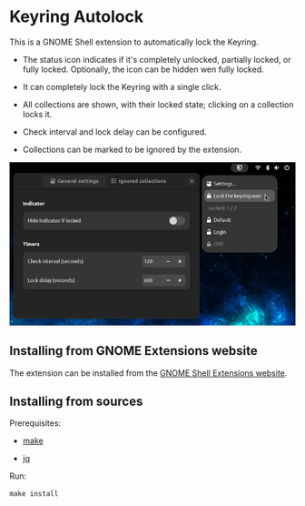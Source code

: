 Keyring Autolock
================

This is a GNOME Shell extension to automatically lock the Keyring.

 - The status icon indicates if it's completely unlocked, partially locked, or fully
   locked. Optionally, the icon can be hidden wen fully locked.

 - It can completely lock the Keyring with a single click.
 
 - All collections are shown, with their locked state; clicking on a collection locks it.
 
 - Check interval and lock delay can be configured.
 
 - Collections can be marked to be ignored by the extension.

![Screenshot](screenshot.png)


Installing from GNOME Extensions website
----------------------------------------

The extension can be installed from the [GNOME Shell Extensions
website](https://extensions.gnome.org/extension/6846/keyring-autolock/).


Installing from sources
-----------------------

Prerequisites:

  - [make](https://www.gnu.org/software/make/)

  - [jq](https://stedolan.github.io/jq/)

Run:

    make install


